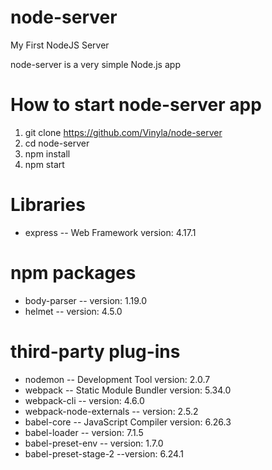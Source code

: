 # node-server
My First NodeJS Server

node-server is a very simple Node.js app

# How to start node-server app

1. git clone https://github.com/Vinyla/node-server
2. cd node-server
3. npm install
4. npm start

# Libraries
* express -- Web Framework version: 4.17.1

# npm packages
* body-parser -- version: 1.19.0
* helmet -- version: 4.5.0

# third-party plug-ins
* nodemon -- Development Tool version: 2.0.7
* webpack -- Static Module Bundler version: 5.34.0
* webpack-cli -- version: 4.6.0
* webpack-node-externals -- version: 2.5.2
* babel-core -- JavaScript Compiler version: 6.26.3
* babel-loader -- version: 7.1.5
* babel-preset-env -- version: 1.7.0
* babel-preset-stage-2 --version: 6.24.1

